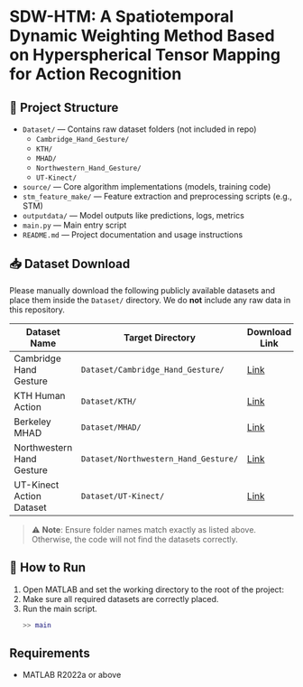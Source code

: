 # SDW-HTM: A Spatiotemporal Dynamic Weighting Method Based on Hyperspherical Tensor Mapping for Action Recognition


## 📂 Project Structure
- `Dataset/` — Contains raw dataset folders (not included in repo)
  - `Cambridge_Hand_Gesture/`
  - `KTH/`
  - `MHAD/`
  - `Northwestern_Hand_Gesture/`
  - `UT-Kinect/`
- `source/` — Core algorithm implementations (models, training code)
- `stm_feature_make/` — Feature extraction and preprocessing scripts (e.g., STM)
- `outputdata/` — Model outputs like predictions, logs, metrics
- `main.py` — Main entry script
- `README.md` — Project documentation and usage instructions



## 📥 Dataset Download

Please manually download the following publicly available datasets and place them inside the `Dataset/` directory. We do **not** include any raw data in this repository.

| Dataset Name                        | Target Directory                              | Download Link |
|------------------------------------|-----------------------------------------------|----------------|
| Cambridge Hand Gesture             | `Dataset/Cambridge_Hand_Gesture/`             | [Link](https://labicvl.github.io/ges_db.htm) |
| KTH Human Action                   | `Dataset/KTH/`                                | [Link](https://www.csc.kth.se/cvap/actions/) |
| Berkeley MHAD                      | `Dataset/MHAD/`                               | [Link](https://www.kaggle.com/datasets/dasmehdixtr/berkeley-multimodal-human-action-database) |
| Northwestern Hand Gesture          | `Dataset/Northwestern_Hand_Gesture/`          | [Link](http://users.eecs.northwestern.edu/~xsh835/assets/gesture_ivc2012.pdf) |
| UT-Kinect Action Dataset           | `Dataset/UT-Kinect/`                          | [Link](https://cvrc.ece.utexas.edu/KinectDatasets/HOJ3D.html) |

> ⚠️ **Note**: Ensure folder names match exactly as listed above. Otherwise, the code will not find the datasets correctly.


## 🚀 How to Run

1. Open MATLAB and set the working directory to the root of the project:
2. Make sure all required datasets are correctly placed.
3. Run the main script.
   ```matlab
   >> main

## Requirements

- MATLAB R2022a or above  


